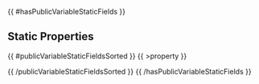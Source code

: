 {{ #hasPublicVariableStaticFields }}
## Static Properties

{{ #publicVariableStaticFieldsSorted }}
{{ >property }}

{{ /publicVariableStaticFieldsSorted }}
{{ /hasPublicVariableStaticFields }}
